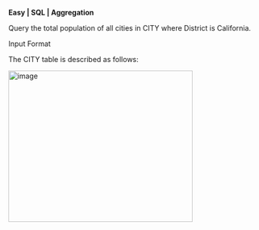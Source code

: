 **Easy | SQL | Aggregation**

Query the total population of all cities in CITY where District is California.

Input Format

The CITY table is described as follows:

<img width="365" height="300" alt="image" src="https://github.com/user-attachments/assets/6135b63f-cf69-4747-89b5-81d659818195" />
